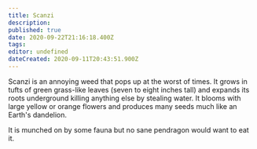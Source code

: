 ```yaml
---
title: Scanzi
description: 
published: true
date: 2020-09-22T21:16:18.400Z
tags: 
editor: undefined
dateCreated: 2020-09-11T20:43:51.900Z
---
```


Scanzi is an annoying weed that pops up at the worst of times. It grows in tufts of green grass-like leaves (seven to eight inches tall) and expands its roots underground killing anything else by stealing water. It blooms with large yellow or orange flowers and produces many seeds much like an Earth's dandelion.

It is munched on by some fauna but no sane pendragon would want to eat it.